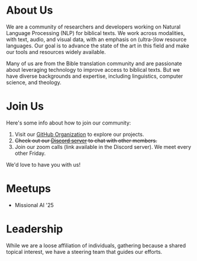 <script setup>
import { VPTeamMembers } from 'vitepress/theme'

const members = [
  {
    avatar: 'https://avatars.githubusercontent.com/u/8311862?v=4',
    name: 'Joel Mathew',
    org: 'ETEN Innovation Lab',
    links: [
      { icon: 'github', link: 'https://github.com/joelthe1' },
    ]
  },
  {
    avatar: 'https://avatars.githubusercontent.com/u/4253884?v=4',
    name: 'James Cuénod',
    org: 'Seed Company',
    links: [
      { icon: 'github', link: 'https://github.com/jcuenod' },
    ]
  },
  {
    avatar: 'https://avatars.githubusercontent.com/u/3261883?v=4',
    name: 'Damien Daspit',
    org: 'SIL',
    links: [
      { icon: 'github', link: 'https://github.com/ddaspit' },
    ]
  },
  {
    avatar: 'https://avatars.githubusercontent.com/u/4064317?v=4',
    name: 'Ulf Hermjakob',
    org: 'USC',
    links: [
      { icon: 'github', link: 'https://github.com/uhermjakob' },
    ]
  }
]
</script>


# About Us

We are a community of researchers and developers working on Natural Language Processing (NLP) for biblical texts. We work across modalities, with text, audio, and visual data, with an emphasis on (ultra-)low resource languages. Our goal is to advance the state of the art in this field and make our tools and resources widely available.

Many of us are from the Bible translation community and are passionate about leveraging technology to improve access to biblical texts. But we have diverse backgrounds and expertise, including linguistics, computer science, and theology.

# Join Us

Here's some info about how to join our community:

1. Visit our [GitHub Organization](https://github.com/BibleNLP) to explore our projects.
2. ~~Check out our [Discord server](https://discord.gg/) to chat with other members.~~
3. Join our zoom calls (link available in the Discord server). We meet every other Friday.

We'd love to have you with us!

# Meetups

- Missional AI '25

# Leadership

While we are a loose affiliation of individuals, gathering because a shared topical interest, we have a steering team that guides our efforts.

<VPTeamMembers size="small" :members />